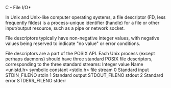 C - File I/O*

In Unix and Unix-like computer operating systems, a file descriptor (FD, less frequently fildes) is a process-unique identifier (handle) for a file or other input/output resource, such as a pipe or network socket.

File descriptors typically have non-negative integer values, with negative values being reserved to indicate "no value" or error conditions.

File descriptors are a part of the POSIX API. Each Unix process (except perhaps daemons) should have three standard POSIX file descriptors, corresponding to the three standard streams:
Integer value 	Name 			<unistd.h> symbolic constant	 	<stdio.h> file stream
0 		Standard input 		STDIN_FILENO 				stdin
1 		Standard output 	STDOUT_FILENO 				stdout
2 		Standard error 		STDERR_FILENO 				stderr
